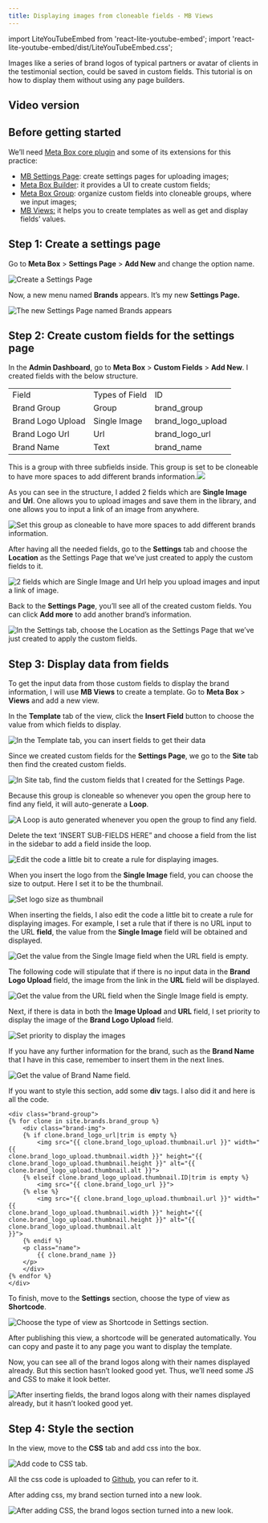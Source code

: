 ```yaml
---
title: Displaying images from cloneable fields - MB Views
---
```


import LiteYouTubeEmbed from 'react-lite-youtube-embed';
import 'react-lite-youtube-embed/dist/LiteYouTubeEmbed.css';

Images like a series of brand logos of typical partners or avatar of clients in the testimonial section, could be saved in custom fields. This tutorial is on how to display them without using any page builders.

## Video version

<LiteYouTubeEmbed id='nteLH6DDKSI' />

## Before getting started

We’ll need <a href="https://wordpress.org/plugins/meta-box/">Meta Box core plugin</a> and some of its extensions for this practice:

* <a href="https://metabox.io/plugins/mb-settings-page/?swcfpc=1">MB Settings Page</a>: create settings pages for uploading images;
* <a href="https://metabox.io/plugins/meta-box-builder/?swcfpc=1">Meta Box Builder</a>: it provides a UI to create custom fields;
* <a href="https://metabox.io/plugins/meta-box-group/?swcfpc=1">Meta Box Group</a>: organize custom fields into cloneable groups, where we input images;
* <a href="https://metabox.io/plugins/mb-views/?swcfpc=1">MB Views:</a> it helps you to create templates as well as get and display fields’ values.

## Step 1: Create a settings page

Go to **Meta Box** &gt; **Settings Page** &gt; **Add New** and change the option name.

![Create a Settings Page](https://i.imgur.com/xj8IOWJ.png)

Now, a new menu named **Brands** appears. It’s my new **Settings Page.**

![The new Settings Page named Brands appears](https://i.imgur.com/U4H4ELu.png)

## Step 2: Create custom fields for the settings page

In the **Admin Dashboard**, go to **Meta Box** &gt; **Custom Fields** &gt; **Add New**. I created fields with the below structure.

<table>
<tbody>
<tr>
<td> Field </td>
<td> Types of Field </td>
<td> ID </td>
</tr>
<tr>
<td>Brand Group</td>
<td>Group</td>
<td>brand_group</td>
</tr>
<tr>
<td>Brand Logo Upload</td>
<td>Single Image</td>
<td>brand_logo_upload</td>
</tr>
<tr>
<td>Brand Logo Url</td>
<td>Url</td>
<td>brand_logo_url</td>
</tr>
<tr>
<td>Brand Name</td>
<td>Text</td>
<td>brand_name</td>
</tr>
</tbody>
</table>

This is a group with three subfields inside. This group is set to be cloneable to have more spaces to add different brands information.<img src="https://i.imgur.com/Hi033mY.png">

As you can see in the structure, I added 2 fields which are **Single Image** and **Url**. One allows you to upload images and save them in the library, and one allows you to input a link of an image from anywhere.

![Set this group as cloneable to have more spaces to add different brands information.](https://i.imgur.com/dmaPInv.png)

After having all the needed fields, go to the **Settings** tab and choose the **Location** as the Settings Page that we’ve just created to apply the custom fields to it.

![2 fields which are Single Image and Url help you upload images and input a link of image.](https://i.imgur.com/MHr0exH.png)

Back to the **Settings Page**, you’ll see all of the created custom fields. You can click **Add more** to add another brand’s information.

![In the Settings tab, choose the Location as the Settings Page that we’ve just created to apply the custom fields.](https://i.imgur.com/4JJ0nEh.png)

## Step 3: Display data from fields

To get the input data from those custom fields to display the brand information, I will use **MB Views** to create a template. Go to **Meta Box** &gt; **Views** and add a new view.

In the **Template** tab of the view, click the **Insert Field** button to choose the value from which fields to display.

![In the Template tab, you can insert fields to get their data](https://i.imgur.com/2aD8XWb.png)

Since we created custom fields for the **Settings Page**, we go to the **Site** tab then find the created custom fields.

![In Site tab, find the custom fields that I created for the Settings Page.](https://i.imgur.com/mJIBoAZ.png)

Because this group is cloneable so whenever you open the group here to find any field, it will auto-generate a **Loop**.

![A Loop is auto generated whenever you open the group to find any field.](https://i.imgur.com/SLlnKl4.png)

Delete the text ‘INSERT SUB-FIELDS HERE” and choose a field from the list in the sidebar to add a field inside the loop.

![Edit the code a little bit to create a rule for displaying images.](https://i.imgur.com/HPXAk4U.gif")

When you insert the logo from the **Single Image** field, you can choose the size to output. Here I set it to be the thumbnail.

![Set logo size as thumbnail](https://i.imgur.com/A9VwBOb.png)

When inserting the fields, I also edit the code a little bit to create a rule for displaying images. For example, I set a rule that if there is no URL input to the URL **field**, the value from the **Single Image** field will be obtained and displayed.

![Get the value from the Single Image field when the URL field is empty.](https://i.imgur.com/ndDjfEa.png)

The following code will stipulate that if there is no input data in the **Brand Logo Upload** field, the image from the link in the **URL** field will be displayed.

![Get the value from the URL field when the Single Image field is empty.](https://i.imgur.com/Xro7EVw.png)

Next, if there is data in both the **Image Upload** and **URL** field, I set priority to display the image of the **Brand Logo Upload** field.

![Set priority to display the images](https://i.imgur.com/2YUI1Vy.png)

If you have any further information for the brand, such as the **Brand Name** that I have in this case, remember to insert them in the next lines.

![Get the value of Brand Name field.](https://i.imgur.com/m4VWKZB.png)

If you want to style this section, add some **div** tags. I also did it and here is all the code.

```
<div class="brand-group">
{% for clone in site.brands.brand_group %}
    <div class="brand-img">
    {% if clone.brand_logo_url|trim is empty %}
        <img src="{{ clone.brand_logo_upload.thumbnail.url }}" width="{{ 
clone.brand_logo_upload.thumbnail.width }}" height="{{ 
clone.brand_logo_upload.thumbnail.height }}" alt="{{ clone.brand_logo_upload.thumbnail.alt }}">
    {% elseif clone.brand_logo_upload.thumbnail.ID|trim is empty %}
        <img src="{{ clone.brand_logo_url }}">
    {% else %}
        <img src="{{ clone.brand_logo_upload.thumbnail.url }}" width="{{ 
clone.brand_logo_upload.thumbnail.width }}" height="{{ 
clone.brand_logo_upload.thumbnail.height }}" alt="{{ clone.brand_logo_upload.thumbnail.alt 
}}">
    {% endif %}
    <p class="name">
        {{ clone.brand_name }}
    </p>
    </div>
{% endfor %}
</div>
```
To finish, move to the **Settings** section, choose the type of view as **Shortcode**.

![Choose the type of view as Shortcode in Settings section.](https://i.imgur.com/nEOIWFM.png)

After publishing this view, a shortcode will be generated automatically. You can copy and paste it to any page you want to display the template.

Now, you can see all of the brand logos along with their names displayed already. But this section hasn’t looked good yet. Thus, we’ll need some JS and CSS to make it look better.

![After inserting fields, the brand logos along with their names displayed already, but it hasn’t looked good yet.](https://i.imgur.com/nEOIWFM.png)

## Step 4: Style the section

In the view, move to the **CSS** tab and add css into the box.

![Add code to CSS tab.](https://i.imgur.com/hUni7yc.png)

All the css code is uploaded to <a href="https://github.com/wpmetabox/tutorials/blob/effb1b8d4729da57bf3fe5ee77dc2fe2827678a7/display-images-from-cloneable-fields-with-Gutenberg/custom.css">Github</a>, you can refer to it.

After adding css, my brand section turned into a new look.

![After adding CSS, the brand logos section turned into a new look.](https://i.imgur.com/MQpnntm.png)


